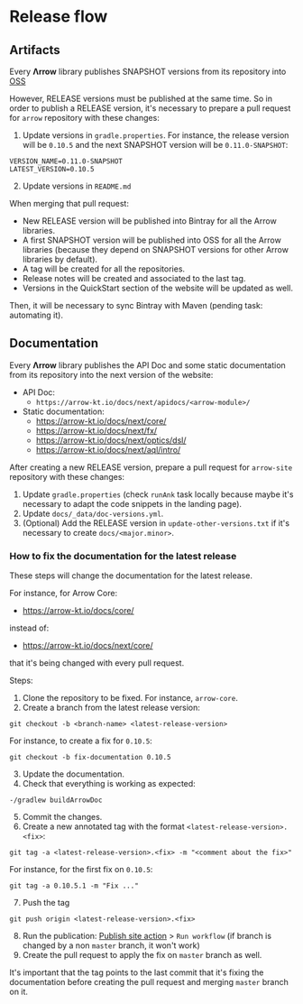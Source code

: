 # Release flow

## Artifacts

Every **Λrrow** library publishes SNAPSHOT versions from its repository into [OSS](https://oss.jfrog.org/artifactory/oss-snapshot-local/io/arrow-kt/)

However, RELEASE versions must be published at the same time. So in order to publish a RELEASE version, it's necessary to prepare a pull request for `arrow` repository with these changes:

1. Update versions in `gradle.properties`. For instance, the release version will be `0.10.5` and the next SNAPSHOT version will be `0.11.0-SNAPSHOT`:
```
VERSION_NAME=0.11.0-SNAPSHOT
LATEST_VERSION=0.10.5
```
2. Update versions in `README.md`

When merging that pull request:

* New RELEASE version will be published into Bintray for all the Arrow libraries.
* A first SNAPSHOT version will be published into OSS for all the Arrow libraries (because they depend on SNAPSHOT versions for other Arrow libraries by default).
* A tag will be created for all the repositories.
* Release notes will be created and associated to the last tag.
* Versions in the QuickStart section of the website will be updated as well.

Then, it will be necessary to sync Bintray with Maven (pending task: automating it).

## Documentation

Every **Λrrow** library publishes the API Doc and some static documentation from its repository into the next version of the website:

* API Doc:
    * `https://arrow-kt.io/docs/next/apidocs/<arrow-module>/`
* Static documentation:
    * https://arrow-kt.io/docs/next/core/
    * https://arrow-kt.io/docs/next/fx/
    * https://arrow-kt.io/docs/next/optics/dsl/
    * https://arrow-kt.io/docs/next/aql/intro/

After creating a new RELEASE version, prepare a pull request for `arrow-site` repository with these changes:

1. Update `gradle.properties` (check `runAnk` task locally because maybe it's necessary to adapt the code snippets in the landing page).
2. Update `docs/_data/doc-versions.yml`.
3. (Optional) Add the RELEASE version in `update-other-versions.txt` if it's necessary to create `docs/<major.minor>`.

### How to fix the documentation for the latest release

These steps will change the documentation for the latest release.

For instance, for Arrow Core:

* https://arrow-kt.io/docs/core/

instead of:

* https://arrow-kt.io/docs/next/core/

that it's being changed with every pull request.

Steps:

1. Clone the repository to be fixed. For instance, `arrow-core`.
2. Create a branch from the latest release version:
```
git checkout -b <branch-name> <latest-release-version>
```
For instance, to create a fix for `0.10.5`:
```
git checkout -b fix-documentation 0.10.5
```
3. Update the documentation.
4. Check that everything is working as expected:
```
-/gradlew buildArrowDoc
```
5. Commit the changes.
6. Create a new annotated tag with the format `<latest-release-version>.<fix>`:
```
git tag -a <latest-release-version>.<fix> -m "<comment about the fix>"
```
For instance, for the first fix on `0.10.5`:
```
git tag -a 0.10.5.1 -m "Fix ..."
```
7. Push the tag
```
git push origin <latest-release-version>.<fix>
```
8. Run the publication: [Publish site action](https://github.com/arrow-kt/arrow-site/actions?query=workflow%3A%22Publish+site%22) > `Run workflow` (if branch is changed by a non `master` branch, it won't work)
9. Create the pull request to apply the fix on `master` branch as well.

It's important that the tag points to the last commit that it's fixing the documentation before creating the pull request and merging `master` branch on it.
